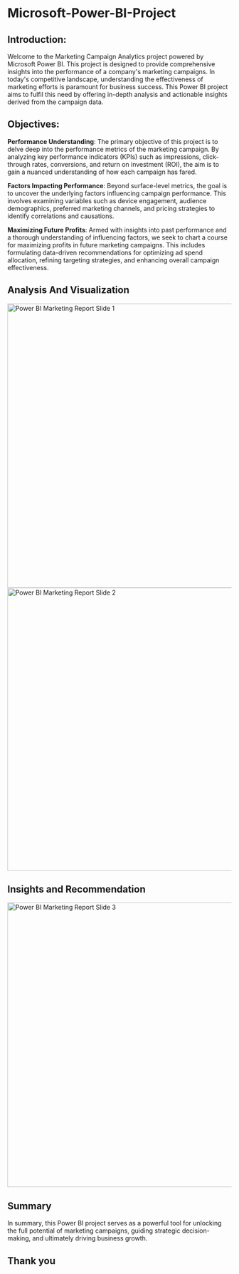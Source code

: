 # Microsoft-Power-BI-Project
## Introduction:
Welcome to the Marketing Campaign Analytics project powered by Microsoft Power BI. This project is designed to provide comprehensive insights into the performance of a company's marketing campaigns. 
In today's competitive landscape, understanding the effectiveness of marketing efforts is paramount for business success. This Power BI project aims to fulfil this need by offering in-depth analysis and actionable insights derived from the campaign data.

## Objectives:
**Performance Understanding**: The primary objective of this project is to delve deep into the performance metrics of the marketing campaign. By analyzing key performance indicators (KPIs) such as impressions, click-through rates, conversions, and return on investment (ROI), the aim is to gain a nuanced understanding of how each campaign has fared.

**Factors Impacting Performance**: Beyond surface-level metrics, the goal is to uncover the underlying factors influencing campaign performance. This involves examining variables such as device engagement, audience demographics, preferred marketing channels, and pricing strategies to identify correlations and causations.

**Maximizing Future Profits**: Armed with insights into past performance and a thorough understanding of influencing factors, we seek to chart a course for maximizing profits in future marketing campaigns. This includes formulating data-driven recommendations for optimizing ad spend allocation, refining targeting strategies, and enhancing overall campaign effectiveness.

## Analysis And Visualization
<img width="638" alt="Power BI Marketing Report Slide 1" src="https://github.com/Joshua-Aiyeetan/Microsoft-Power-BI-Project/assets/170111228/6845c567-8d17-446e-bf10-99dfe3e72a70">

<img width="635" alt="Power BI Marketing Report Slide 2" src="https://github.com/Joshua-Aiyeetan/Microsoft-Power-BI-Project/assets/170111228/303e2d24-5fd1-4246-aee9-48e6bfaa7440">

## Insights and Recommendation
<img width="639" alt="Power BI Marketing Report Slide 3" src="https://github.com/Joshua-Aiyeetan/Microsoft-Power-BI-Project/assets/170111228/c8137404-4097-45d0-b6c1-fe644625ebc6">

## Summary
In summary, this Power BI project serves as a powerful tool for unlocking the full potential of marketing campaigns, guiding strategic decision-making, and ultimately driving business growth.

## Thank you

